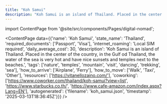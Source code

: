 ```yaml
---
title: "Koh Samui"
description: "Koh Samui is an island of Thailand. Placed in the center of the country, in the Gulf od Thailand, the water of the sea is very hot and have nice sunsets and temples next to the beaches."
---
```

import ContentPage from '@site/src/components/Pages/digital-nomad';

<ContentPage
    data={{'name': 'Koh Samui', 'state_name': 'Thailand', 'required_documents': ['Passport', 'Visa'], 'internet_roaming': 'Local SIM required', 'daily_average_cost': 30, 'description': 'Koh Samui is an island of Thailand. Placed in the center of the country, in the Gulf od Thailand, the water of the sea is very hot and have nice sunsets and temples next to the beaches.', 'tags': ['nature', 'temples', 'mountain', 'visit', 'dancing', 'trekking', 'sea'], 'how_to_arrive': ['Airplane', 'Ferry'], 'how_to_move': ['Walk', 'Taxi', 'Other'], 'resources': ['https://vitanellozaino.com/'], 'coworking': ['https://www.coworker.com/thailand/koh-samui?view=list', 'https://www.starbucks.co.th/', 'https://www.cafe-amazon.com/index.aspx?Lang=EN'], 'autogenerated': {'filename': 'koh_samui.json', 'timestamp': '2025-03-13T18:36:45Z'}}}
/>
